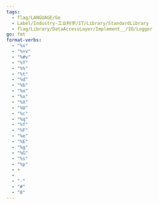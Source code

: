 ```yaml
---
tags:
  - flag/LANGUAGE/Go
  - Label/Industry-工业科学/IT/Library/StandardLibrary
  - flag/Library/DataAccessLayer/Implement__/IO/Logger
go: fmt
format-verbs:
  - "%v"
  - "%+v"
  - "%#v"
  - "%T"
  - "%%"
  - "%t"
  - "%d"
  - "%b"
  - "%o"
  - "%x"
  - "%X"
  - "%U"
  - "%c"
  - "%q"
  - "%f"
  - "%F"
  - "%e"
  - "%E"
  - "%g"
  - "%G"
  - "%s"
  - "%p"
  - +
  -  
  - "-"
  - "#"
  - "0"
---
```


